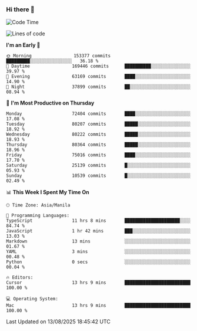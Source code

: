 ### Hi there 👋

<!--START_SECTION:waka-->
![Code Time](http://img.shields.io/badge/Code%20Time-6%2C179%20hrs%2029%20mins-blue)

![Lines of code](https://img.shields.io/badge/From%20Hello%20World%20I%27ve%20Written-144.8%20million%20lines%20of%20code-blue)

**I'm an Early 🐤** 

```text
🌞 Morning                153377 commits      █████████░░░░░░░░░░░░░░░░   36.18 % 
🌆 Daytime                169446 commits      ██████████░░░░░░░░░░░░░░░   39.97 % 
🌃 Evening                63169 commits       ████░░░░░░░░░░░░░░░░░░░░░   14.90 % 
🌙 Night                  37899 commits       ██░░░░░░░░░░░░░░░░░░░░░░░   08.94 % 
```
📅 **I'm Most Productive on Thursday** 

```text
Monday                   72404 commits       ████░░░░░░░░░░░░░░░░░░░░░   17.08 % 
Tuesday                  80207 commits       █████░░░░░░░░░░░░░░░░░░░░   18.92 % 
Wednesday                80222 commits       █████░░░░░░░░░░░░░░░░░░░░   18.93 % 
Thursday                 80364 commits       █████░░░░░░░░░░░░░░░░░░░░   18.96 % 
Friday                   75016 commits       ████░░░░░░░░░░░░░░░░░░░░░   17.70 % 
Saturday                 25139 commits       █░░░░░░░░░░░░░░░░░░░░░░░░   05.93 % 
Sunday                   10539 commits       █░░░░░░░░░░░░░░░░░░░░░░░░   02.49 % 
```


📊 **This Week I Spent My Time On** 

```text
🕑︎ Time Zone: Asia/Manila

💬 Programming Languages: 
TypeScript               11 hrs 8 mins       █████████████████████░░░░   84.74 % 
JavaScript               1 hr 42 mins        ███░░░░░░░░░░░░░░░░░░░░░░   13.03 % 
Markdown                 13 mins             ░░░░░░░░░░░░░░░░░░░░░░░░░   01.67 % 
YAML                     3 mins              ░░░░░░░░░░░░░░░░░░░░░░░░░   00.48 % 
Python                   0 secs              ░░░░░░░░░░░░░░░░░░░░░░░░░   00.04 % 

🔥 Editors: 
Cursor                   13 hrs 9 mins       █████████████████████████   100.00 % 

💻 Operating System: 
Mac                      13 hrs 9 mins       █████████████████████████   100.00 % 
```


 Last Updated on 13/08/2025 18:45:42 UTC
<!--END_SECTION:waka-->


<!--
**rad182/rad182** is a ✨ _special_ ✨ repository because its `README.md` (this file) appears on your GitHub profile.

Here are some ideas to get you started:

- 🔭 I’m currently working on ...
- 🌱 I’m currently learning ...
- 👯 I’m looking to collaborate on ...
- 🤔 I’m looking for help with ...
- 💬 Ask me about ...
- 📫 How to reach me: ...
- 😄 Pronouns: ...
- ⚡ Fun fact: ...
-->
